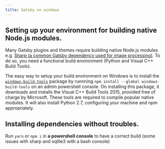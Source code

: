 ```yaml
---
title: Gatsby on windows
---
```


## Setting up your environment for building native Node.js modules.

Many Gatsby plugins and themes require building native Node.js modules e.g.
[Sharp (a common Gatsby dependency used for image
processing)](/docs/packages/gatsby-plugin-sharp/). To do so, you need a
functional build environment (Python and Visual C++ Build Tools).

The easy way to setup your build environment on Windows is to install the
[`windows-build-tools`](https://github.com/felixrieseberg/windows-build-tools)
package by runnning `npm install --global windows-build-tools` on an admin
powershell console. On installing this package, it downloads and installs the
Visual C++ Build Tools 2015, provided free of charge by Microsoft. These tools
are required to compile popular native modules. It will also install Python
2.7, configuring your machine and npm appropriately.

## Installing dependencies without troubles.

Run `yarn` or `npm i` in **a powershell console** to have a correct build (some issues with sharp and sqlite3 with a bash console)